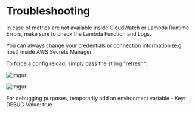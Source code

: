 # Troubleshooting

In case of metrics are not available inside CloudWatch or Lambda Runtime Errors, make sure to check the Lambda Function and Logs.

You can always change your credentials or connection information (e.g. host) inside AWS Secrets Manager.

To force a config reload, simply pass the string "refresh":

![Imgur](https://i.imgur.com/HvKf3Mg.png)

![Imgur](https://i.imgur.com/cLOpE1q.png)

For debugging purposes, temporarily add an environment variable - Key: DEBUG Value: true